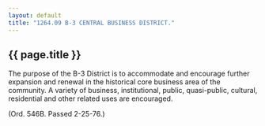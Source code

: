 ```yaml
---
layout: default 
title: "1264.09 B-3 CENTRAL BUSINESS DISTRICT."
---
```


{{ page.title }}
----------------

The purpose of the B-3 District is to accommodate and encourage further
expansion and renewal in the historical core business area of the
community. A variety of business, institutional, public, quasi-public,
cultural, residential and other related uses are encouraged.

(Ord. 546B. Passed 2-25-76.)
